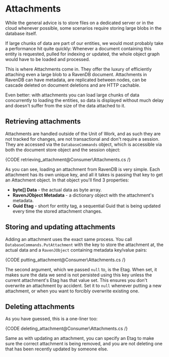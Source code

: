 ﻿# Attachments

While the general advice is to store files on a dedicated server or in the cloud whenever possible, some scenarios require storing large blobs in the database itself.

If large chunks of data are part of our entities, we would most probably take a performance hit quite quickly: Whenever a document containing this entity is requested, pulled for indexing or updated, the whole object graph would have to be loaded and processed.

This is where Attachments come in. They offer the luxury of efficiently attaching even a large blob to a RavenDB document. Attachments in RavenDB can have metadata, are replicated between nodes, can be cascade deleted on document deletions and are HTTP cachable.

Even better: with attachments you can load large chunks of data concurrently to loading the entities, so data is displayed without much delay and doesn't suffer from the size of the data attached to it.

## Retrieving attachments

Attachments are handled outside of the Unit of Work, and as such they are not tracked for changes, are not transactional and don't require a session. They are accessed via the `DatabaseCommands` object, which is accessible via both the document store object and the session object:

{CODE retrieving_attachment@Consumer\Attachments.cs /}

As you can see, loading an attachment from RavenDB is very simple. Each attachment has its own unique key, and all it takes is passing that key to get an Attachment object. In that object you'll find 3 properties:

* **byte[] Data** - the actual data as byte array.
* **RavenJObject Metadata** - a dictionary object with the attachment's metadata.
* **Guid Etag** - short for entity tag, a sequential Guid that is being updated every time the stored attachment changes.

## Storing and updating attachments

Adding an attachment uses the exact same process. You call `DatabaseCommands.PutAttachment` with the key to store the attachment at, the actual data and a `RavenJObject` containing metadata key/value pairs:

{CODE putting_attachment@Consumer\Attachments.cs /}

The second argument, which we passed `null` to, is the Etag. When set, it makes sure the data we send is not persisted using this key unless the current attachment's Etag has that value set. This ensures you don't overwrite an attachment by accident. Set it to `null` whenever putting a new attachment, or when you want to forcibly overwrite existing one.

## Deleting attachments

As you have guessed, this is a one-liner too:

{CODE deleting_attachment@Consumer\Attachments.cs /}

Same as with updating an attachment, you can specify an Etag to make sure the correct attachment is being removed, and you are not deleting one that has been recently updated by someone else.